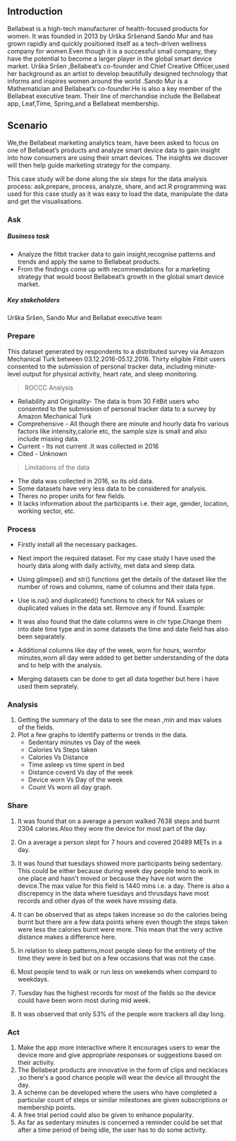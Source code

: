 
## Introduction
Bellabeat is a high-tech manufacturer of health-focused products for women. It was founded in 2013 by Urška Sršenand Sando Mur and has grown rapidly and quickly positioned itself as a tech-driven wellness company for women.Even though it is a successful small company, they have the potential to become a larger player in the global smart device market. Urška Sršen ,Bellabeat’s co-founder and Chief Creative Officer,used her background  as an artist to develop beautifully designed technology that informs and inspires women around the world .Sando Mur is a Mathematician and Bellabeat’s co-founder.He is also a key member of the Bellabeat executive team. Their line of merchandise include the Bellabeat app, Leaf,Time, Spring,and a Bellabeat membership. 


## Scenario
We,the Bellabeat marketing analytics team, have been asked to focus on one of Bellabeat’s products and analyze smart device data to gain insight into how consumers are using their smart devices. The insights we discover will then help guide marketing strategy for the company.

This case study will be done along the six steps for the data analysis process: ask,prepare, process, analyze, share, and act.R programming was used for this case study as it was easy to load the data, manipulate the data and get the visualisations.
### Ask

##### Business task
- Analyze the fitbit tracker data to gain insight,recognise patterns and trends and apply the same to Bellabeat products. 
- From the findings come up with recommendations for a marketing strategy that would  boost Bellabeat’s growth in the global smart device market.

##### Key stakeholders
Urška Sršen, Sando Mur and Bellabat executive team

### Prepare  
This dataset generated by respondents to a distributed survey via Amazon Mechanical Turk between 03.12.2016-05.12.2016. Thirty eligible Fitbit users consented to the submission of personal tracker data, including minute-level output for physical activity, heart rate, and sleep monitoring.

>ROCCC Analysis
- Reliability  and Originality- The data is from 30 FitBit users who consented to the submission of personal tracker data to a survey by Amazon Mechanical Turk
- Comprehensive - All though there are minute and hourly data fro various factors like intensity,calorie etc, the sample size is small and also include missing data.
- Current - Its not current .It was collected in 2016
- Cited - Unknown

>Limitations of the data
- The data was collected in 2016, so its old data.
- Some datasets have very less data to be considered for analysis.
- Theres no proper units for few fields.
- It lacks information about the participants i.e. their age, gender, location, working sector, etc.

### Process
- Firstly install all the necessary packages.

- Next import the required dataset. For my case study I have used the hourly data along with daily activity, met data and sleep data.

- Using glimpse() and str() functions get the details of the dataset like the number of rows and columns, name of columns and their data type.

- Use is.na() and duplicated() functions to check for NA values or duplicated values in the data set. Remove any if  found.
Example:

- It was also found that the date columns were in chr type.Change them into date time type and in some datasets the time and date field has also been separately.

- Additional columns like day of the week, worn for hours, wornfor minutes,worn all day were added to get better understanding of the data and to help with the analysis.
- Merging datasets can be done to get all data together but here i have used them seprately.

### Analysis
1. Getting the summary of the data to see the mean ,min and max values of the fields.
1. Plot a few graphs to identify patterns or trends in the data.
    - Sedentary minutes vs Day of the week 
    - Calories Vs Steps taken 
    - Calories Vs Distance 
    - Time asleep vs time spent in bed 
    - Distance coverd Vs day of the week 
    - Device worn Vs Day of the week 
    - Count Vs worn all day graph.

### Share
1. It was found that on a average a person walked 7638 steps and burnt 2304 calories.Also they wore the device for most part of the day.  

2. On a average a person slept for 7 hours and covered 20489 METs in a day.
3. It was found that tuesdays showed more participants being sedentary. This could be either because during week day people tend to work in one place and hasn't moved or because they have not worn the device.The max value for this field is 1440 mins i.e. a day. There is also a discrepency in the data where tuesdays and thrusdays have most records and other dyas of the week have missing data.
4. It can be observed that as steps taken increase so do the calories being burnt but there are a few data points where even though the steps taken were less the calories burnt were more. This mean that the very active distance makes a difference here.
5. In relation to sleep patterns,most people sleep for the entirety of the time they were in bed but on a few occasions that was not the case.
6. Most people tend to walk or run less on weekends when compard to weekdays.
7. Tuesday has the highest records for most of the fields so the device could have been worn most during mid week.
8. It was observed that only 53% of the people wore trackers all day long.

### Act
1.  Make the app more interactive where it encourages users to wear the device more and give appropriate responses or suggestions based on their activity.
2.  The Bellabeat products are innovative in the form of clips and necklaces ,so there's a good chance people will wear the device all throught the day.
3.  A scheme can be developed where the users who have completed a particular count of steps or similar milestones are given subscriptions or membership points.
4.  A free trial period could also be given to enhance popularity.
5.  As far as sedentary minutes is concerned a reminder could be set that after a time period of being idle, the user has to do some activity.






	




